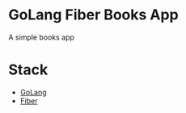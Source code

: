 # GoLang Fiber Books App

A simple books app

# Stack

- [GoLang](https://golang.org/)
- [Fiber](https://gofiber.io/)